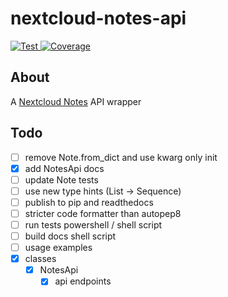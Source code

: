 # nextcloud-notes-api

<a
  href="https://github.com/coma64/nextcloud-notes-api/actions?query=workflow%3ATest"
  target="_blank">
<img src="https://github.com/coma64/nextcloud-notes-api/workflows/Test/badge.svg"
    alt="Test">
</a>
<a href="https://codecov.io/gh/coma64/nextcloud-notes-api" target="_blank">
<img
src="https://img.shields.io/codecov/c/github/coma64/nextcloud-notes-api?color=%2334D058"
alt="Coverage">
</a>
<br />

## About

A [Nextcloud Notes](https://github.com/nextcloud/notes) API wrapper

## Todo

- [ ] remove Note.from_dict and use kwarg only init
- [x] add NotesApi docs
- [ ] update Note tests
- [ ] use new type hints (List -> Sequence)
- [ ] publish to pip and readthedocs
- [ ] stricter code formatter than autopep8
- [ ] run tests powershell / shell script
- [ ] build docs shell script
- [ ] usage examples
- [x] classes
  - [x] NotesApi
    - [x] api endpoints

